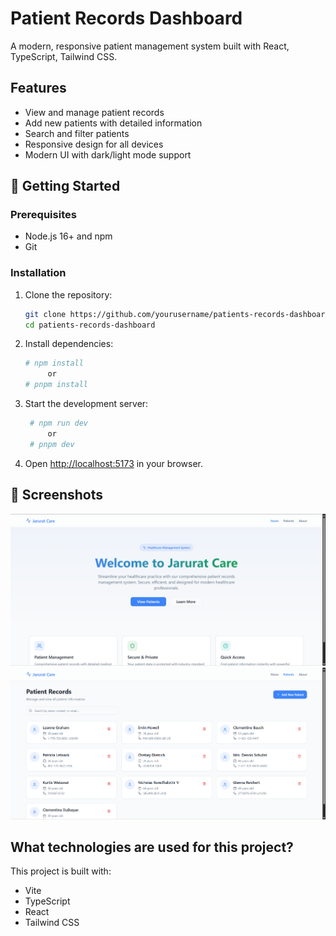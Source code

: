 # Patient Records Dashboard

A modern, responsive patient management system built with React, TypeScript, Tailwind CSS.

## Features

- View and manage patient records
- Add new patients with detailed information
- Search and filter patients
- Responsive design for all devices
- Modern UI with dark/light mode support

## 🚀 Getting Started

### Prerequisites

- Node.js 16+ and npm
- Git

### Installation

1. Clone the repository:
   ```sh
   git clone https://github.com/yourusername/patients-records-dashboard.git
   cd patients-records-dashboard
   ```

2. Install dependencies:
   ```sh
   # npm install 
        or 
   # pnpm install   
   ```

3. Start the development server:
   ```sh
    # npm run dev
        or
    # pnpm dev   
   ```

4. Open [http://localhost:5173](http://localhost:5173) in your browser.

## 📸 Screenshots
![App Preview](./images/demo-1.png)
![App Preview](./images/demo-2.png)


## What technologies are used for this project?

This project is built with:

- Vite
- TypeScript
- React
- Tailwind CSS